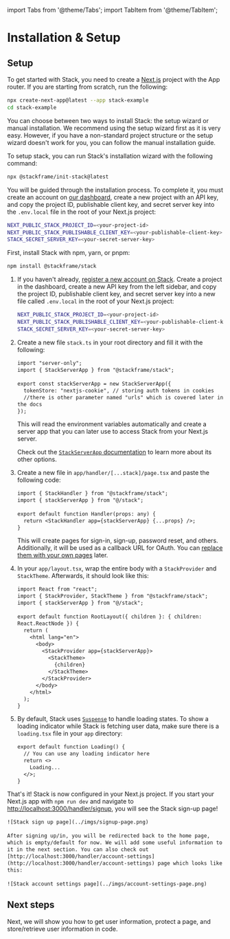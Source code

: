 ---
---

import Tabs from '@theme/Tabs';
import TabItem from '@theme/TabItem';

# Installation & Setup

## Setup

To get started with Stack, you need to create a [Next.js](https://nextjs.org/docs) project with the App router. If you are starting from scratch, run the following:
  
```sh
npx create-next-app@latest --app stack-example
cd stack-example
```

You can choose between two ways to install Stack: the setup wizard or manual installation. We recommend using the setup wizard first as it is very easy. However, if you have a non-standard project structure or the setup wizard doesn't work for you, you can follow the manual installation guide.

<Tabs>
  <TabItem value="wizard" label="Setup wizard (Recommended)" default>


To setup stack, you can run Stack's installation wizard with the following command:

```sh
npx @stackframe/init-stack@latest
```

You will be guided through the installation process. To complete it, you must create an account on [our dashboard](https://app.stack-auth.com/projects), create a new project with an API key, and copy the project ID, publishable client key, and secret server key into the `.env.local` file in the root of your Next.js project:

```sh
NEXT_PUBLIC_STACK_PROJECT_ID=<your-project-id>
NEXT_PUBLIC_STACK_PUBLISHABLE_CLIENT_KEY=<your-publishable-client-key>
STACK_SECRET_SERVER_KEY=<your-secret-server-key>
```

  </TabItem>

  <TabItem value="manual" label="Manual installation">

First, install Stack with npm, yarn, or pnpm:

```bash
npm install @stackframe/stack
```

1. If you haven't already, [register a new account on Stack](https://app.stack-auth.com/handler/signup). Create a project in the dashboard, create a new API key from the left sidebar, and copy the project ID, publishable client key, and secret server key into a new file called `.env.local` in the root of your Next.js project:

    ```sh
    NEXT_PUBLIC_STACK_PROJECT_ID=<your-project-id>
    NEXT_PUBLIC_STACK_PUBLISHABLE_CLIENT_KEY=<your-publishable-client-key>
    STACK_SECRET_SERVER_KEY=<your-secret-server-key>
    ```

2. Create a new file `stack.ts` in your root directory and fill it with the following:
  
    ```tsx
    import "server-only";
    import { StackServerApp } from "@stackframe/stack";

    export const stackServerApp = new StackServerApp({
      tokenStore: "nextjs-cookie", // storing auth tokens in cookies
      //there is other parameter named "urls" which is covered later in the docs
    });
    ```
  
    This will read the environment variables automatically and create a server app that you can later use to access Stack from your Next.js server.
    
    Check out the [`StackServerApp` documentation](../03-api-documentation/03-app.md) to learn more about its other options.

3. Create a new file in `app/handler/[...stack]/page.tsx` and paste the following code: 

    ```tsx
    import { StackHandler } from "@stackframe/stack";
    import { stackServerApp } from "@/stack";

    export default function Handler(props: any) {
      return <StackHandler app={stackServerApp} {...props} />;
    }
    ```

    This will create pages for sign-in, sign-up, password reset, and others. Additionally, it will be used as a callback URL for OAuth. You can [replace them with your own pages](/docs/customization/overview) later.


4. In your `app/layout.tsx`, wrap the entire body with a `StackProvider` and `StackTheme`. Afterwards, it should look like this:

    ```tsx
    import React from "react";
    import { StackProvider, StackTheme } from "@stackframe/stack";
    import { stackServerApp } from "@/stack";

    export default function RootLayout({ children }: { children: React.ReactNode }) {
      return (
        <html lang="en">
          <body>
            <StackProvider app={stackServerApp}>
              <StackTheme>
                {children}
              </StackTheme>
            </StackProvider>
          </body>
        </html>
      );
    }
    ```

5. By default, Stack uses [`Suspense`](https://react.dev/reference/react/Suspense) to handle loading states. To show a loading indicator while Stack is fetching user data, make sure there is a `loading.tsx` file in your `app` directory:

    ```tsx
    export default function Loading() {
      // You can use any loading indicator here
      return <>
        Loading...
      </>;
    }
    ```
  </TabItem>
</Tabs>

That's it! Stack is now configured in your Next.js project. If you start your Next.js app with `npm run dev` and navigate to [http://localhost:3000/handler/signup](http://localhost:3000/handler/signup), you will see the Stack sign-up page!

    ![Stack sign up page](../imgs/signup-page.png)

    After signing up/in, you will be redirected back to the home page, which is empty/default for now. We will add some useful information to it in the next section. You can also check out [http://localhost:3000/handler/account-settings](http://localhost:3000/handler/account-settings) page which looks like this:

    ![Stack account settings page](../imgs/account-settings-page.png)



## Next steps

Next, we will show you how to get user information, protect a page, and store/retrieve user information in code.
